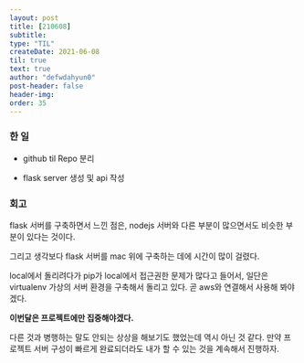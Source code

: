 ```yaml
---
layout: post
title: [210608] 
subtitle:
type: "TIL"
createDate: 2021-06-08
til: true
text: true
author: "defwdahyun0"
post-header: false
header-img: 
order: 35
---
```

### **한 일**

- github til Repo 분리

- flask server 생성 및 api 작성

### **회고**

flask 서버를 구축하면서 느낀 점은, nodejs 서버와 다른 부분이 많으면서도 비슷한 부분이 있다는 것이다.

그리고 생각보다 flask 서버를 mac 위에 구축하는 데에 시간이 많이 걸렸다.

local에서 돌리려다가 pip가 local에서 접근권한 문제가 많다고 들어서, 일단은 virtualenv 가상의 서버 환경을 구축해서 돌리고 있다. 곧 aws와 연결해서 사용해 봐야겠다.

**이번달은 프로젝트에만 집중해야겠다.**

다른 것과 병행하는 말도 안되는 상상을 해보기도 했었는데 역시 아닌 것 같다. 만약 프로젝트 서버 구성이 빠르게 완료되더라도 내가 할 수 있는 것을 계속해서 진행하자. 
